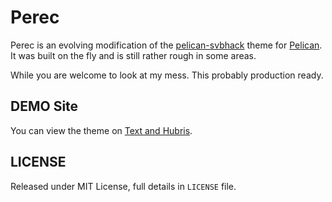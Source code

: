 # Perec

Perec is an evolving modification of the [pelican-svbhack](https://github.com/giulivo/pelican-svbhack) theme for [Pelican](http://getpelican.com). It was built on the fly and is still rather rough in some areas.

While you are welcome to look at my mess. This probably production ready.

## DEMO Site

You can view the theme on [Text and Hubris](http://www.textandhubris.com/).

## LICENSE

Released under MIT License, full details in `LICENSE` file.


